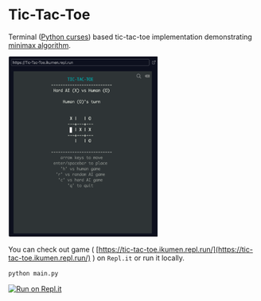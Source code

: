 # Tic-Tac-Toe

Terminal ([Python curses](https://docs.python.org/3/howto/curses.html)) based tic-tac-toe implementation demonstrating [minimax algorithm](https://en.wikipedia.org/wiki/Minimax).

<img src="screenshot.png" width="300"/>

You can check out game ( [https://tic-tac-toe.ikumen.repl.run/](https://tic-tac-toe.ikumen.repl.run/) ) on `Repl.it` or run it locally.

```python
python main.py
```

[![Run on Repl.it](https://repl.it/badge/github/ikumen/terminal-tictactoe)](https://repl.it/github/ikumen/terminal-tictactoe) 

